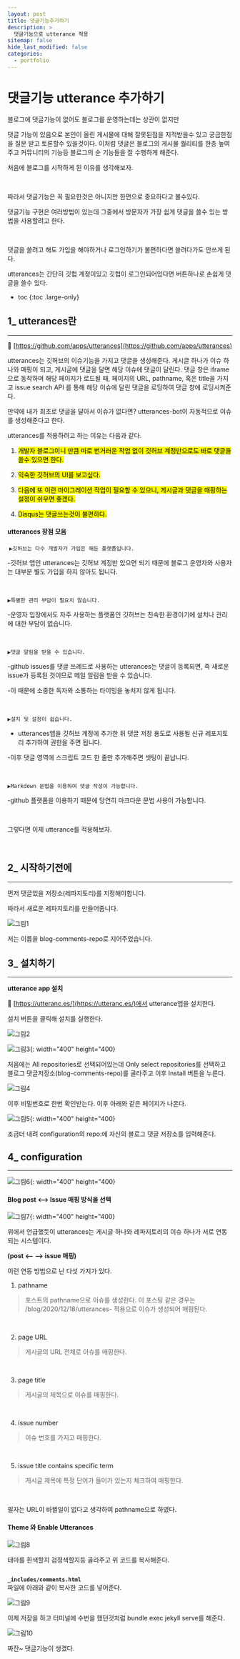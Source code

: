 ```yaml
---
layout: post
title: 댓글기능추가하기
description: >
  댓글기능으로 utterance 적용
sitemap: false
hide_last_modified: false
categories:
  - portfolio
---
```


# 댓글기능 utterance 추가하기

블로그에 댓글기능이 없어도 블로그를 운영하는데는 상관이 없지만

댓글 기능이 있음으로 본인이 올린 게시물에 대해 잘못된점을 지적받을수 있고 궁금한점을 질문 받고 토론할수 있을것이다. 이처럼 댓글은 블로그의 게시물 퀄리티를 한층 높여주고 커뮤니티의 기능등 블로그의 순 기능들을 잘 수행하게 해준다.

처음에 블로그를 시작하게 된 이유를 생각해보자.

​

따라서 댓글기능은 꼭 필요한것은 아니지만 한편으로 중요하다고 볼수있다.

댓글기능 구현은 여러방법이 있는데 그중에서 방문자가 가장 쉽게 댓글을 쓸수 있는 방법을 사용할려고 한다.

​

댓글을 쓸려고 해도 가입을 해야하거나 로그인하기가 불편하다면 쓸려다가도 안쓰게 된다.

utterances는 간단히 깃헙 계정이있고 깃헙이 로그인되어있다면 버튼하나로 손쉽게 댓글을 쓸수 있다.

- toc
  {:toc .large-only}

## 1\_ utterances란

---

🔗 [https://github.com/apps/utterances](https://github.com/apps/utterances)

utterances는 깃허브의 이슈기능을 가지고 댓글을 생성해준다. 게시글 하나가 이슈 하나와 매핑이 되고, 게시글에 댓글을 달면 해당 이슈에 댓글이 달린다. 댓글 창은 iframe으로 동작하며 해당 페이지가 로드될 때, 페이지의 URL, pathname, 혹은 title을 가지고 issue search API 를 통해 해당 이슈에 달린 댓글을 로딩하여 댓글 창에 로딩시켜준다.

만약에 내가 최초로 댓글을 달아서 이슈가 없다면? utterances-bot이 자동적으로 이슈를 생성해준다고 한다.

utterances를 적용하려고 하는 이유는 다음과 같다.

1. <mark>개발자 블로그이니 만큼 따로 번거러운 작업 없이 깃허브 계정만으로도 바로 댓글을 쓸수 있으면 한다.</mark>

2. <mark>익숙한 깃허브의 UI를 보고싶다.</mark>

3. <mark>다음에 또 이런 마이그레이션 작업이 필요할 수 있으니, 게시글과 댓글을 매핑하는 설정이 쉬우면 좋겠다.</mark>

4. <mark>Disqus는 댓글쓰는것이 불편하다.</mark>

#### utterances 장점 모음

​
<code>▶깃허브는 다수 개발자가 가입은 해둔 플랫폼입니다.</code>

-깃허브 앱인 utterances는 깃허브 계정만 있으면 되기 때문에 블로그 운영자와 사용자는 대부분 별도 가입을 하지 않아도 됩니다.

​

<code>▶특별한 관리 부담이 필요치 않습니다.</code>

-운영자 입장에서도 자주 사용하는 플랫폼인 깃허브는 친숙한 환경이기에 설치나 관리에 대한 부담이 없습니다.

​

<code>▶댓글 알림을 받을 수 있습니다.</code>

-github issues를 댓글 쓰레드로 사용하는 utterances는 댓글이 등록되면, 즉 새로운 issue가 등록된 것이므로 메일 알림을 받을 수 있습니다.

-이 때문에 소중한 독자와 소통하는 타이밍을 놓치지 않게 됩니다.

​

<code>▶설치 및 설정이 쉽습니다.</code>

- utterances앱을 깃허브 계정에 추가한 뒤 댓글 저장 용도로 사용될 신규 레포지토리 추가하여 권한을 주면 됩니다.

-이후 댓글 영역에 스크립트 코드 한 줄만 추가해주면 셋팅이 끝납니다.

​

<code>▶Markdown 문법을 이용하여 댓글 작성이 가능합니다.</code>

-github 플랫폼을 이용하기 때문에 당연히 마크다운 문법 사용이 가능합니다.

​

그렇다면 이제 utterance를 적용해보자.

​

## 2\_ 시작하기전에

---

먼저 댓글있을 저장소(레파지토리)를 지정해야합니다.

따라서 새로운 레파지토리를 만들어줍니다.

![그림1](/assets/img/blog/githubpages/7-1.jpeg)

저는 이름을 blog-comments-repo로 지어주었습니다.

## 3\_ 설치하기

---

**utterance app 설치**

🔗 [https://utteranc.es/](https://utteranc.es/)에서 utterance앱을 설치한다.

설치 버튼을 클릭해 설치를 실행한다.

![그림2](/assets/img/blog/githubpages/7-2.jpeg)

![그림3](/assets/img/blog/githubpages/7-3.jpeg){: width="400" height="400}

처음에는 All repositories로 선택되어있는데 Only select repositories를 선택하고 블로그 댓글저장소(blog-comments-repo)를 골라주고 이후 Install 버튼을 누른다.

![그림4](/assets/img/blog/githubpages/7-4.jpeg)

이후 비밀번호로 한번 확인받는다. 이후 아래와 같은 페이지가 나온다.

![그림5](/assets/img/blog/githubpages/7-5.jpeg){: width="400" height="400}

조금더 내려 configuration의 repo:에 자신의 블로그 댓글 저장소를 입력해준다.

## 4\_ configuration

---

![그림6](/assets/img/blog/githubpages/7-6.jpeg){: width="400" height="400}

#### Blog post <--> Issue 매핑 방식을 선택

![그림7](/assets/img/blog/githubpages/7-7.jpeg){: width="400" height="400}

위에서 언급했듯이 utterances는 게시글 하나와 레파지토리의 이슈 하나가 서로 연동되는 시스템이다.

**(post <-- --> issue 매핑)**

이런 연동 방법으로 난 다섯 가지가 있다.

1. pathname

> 포스트의 pathname으로 이슈를 생성한다. 이 포스팅 같은 경우는 /blog/2020/12/18/utterances- 적용으로 이슈가 생성되어 매핑된다.

​

2. page URL

> 게시글의 URL 전체로 이슈를 매핑한다.

​

3. page title

> 게시글의 제목으로 이슈를 매핑한다.

​

4. issue number

> 이슈 번호를 가지고 매핑한다.

​

5. issue title contains specific term

> 게시글 제목에 특정 단어가 들어가 있는지 체크하여 매핑한다.

​

필자는 URL이 바뀔일이 없다고 생각하여 pathname으로 하였다.

#### Theme 와 Enable Utterances

![그림8](/assets/img/blog/githubpages/7-8.jpeg)

테마를 흰색할지 검정색할지등 골라주고 위 코드를 복사해준다.

<strong>
<code class="language-plaintext highlighter-rouge">
_includes/comments.html
</code>
</strong>
 파일에 아래와 같이 복사한 코드를 넣어준다.

![그림9](/assets/img/blog/githubpages/7-9.jpeg)

이제 저장을 하고 터미널에 수번을 했던것처럼 bundle exec jekyll serve를 해준다.

![그림10](/assets/img/blog/githubpages/7-10.jpeg)

짜잔~ 댓글기능이 생겼다.
